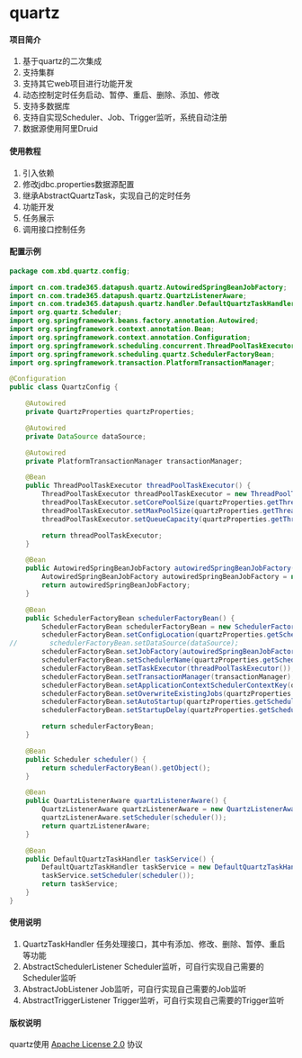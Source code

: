 # quartz

#### 项目简介
1. 基于quartz的二次集成
2. 支持集群
3. 支持其它web项目进行功能开发
4. 动态控制定时任务启动、暂停、重启、删除、添加、修改
5. 支持多数据库
6. 支持自实现Scheduler、Job、Trigger监听，系统自动注册
7. 数据源使用阿里Druid

#### 使用教程

1. 引入依赖
2. 修改jdbc.properties数据源配置
3. 继承AbstractQuartzTask，实现自己的定时任务
4. 功能开发
5. 任务展示
6. 调用接口控制任务

#### 配置示例
```java
package com.xbd.quartz.config;

import cn.com.trade365.datapush.quartz.AutowiredSpringBeanJobFactory;
import cn.com.trade365.datapush.quartz.QuartzListenerAware;
import cn.com.trade365.datapush.quartz.handler.DefaultQuartzTaskHandler;
import org.quartz.Scheduler;
import org.springframework.beans.factory.annotation.Autowired;
import org.springframework.context.annotation.Bean;
import org.springframework.context.annotation.Configuration;
import org.springframework.scheduling.concurrent.ThreadPoolTaskExecutor;
import org.springframework.scheduling.quartz.SchedulerFactoryBean;
import org.springframework.transaction.PlatformTransactionManager;

@Configuration
public class QuartzConfig {

    @Autowired
    private QuartzProperties quartzProperties;

    @Autowired
    private DataSource dataSource;

    @Autowired
    private PlatformTransactionManager transactionManager;

    @Bean
    public ThreadPoolTaskExecutor threadPoolTaskExecutor() {
        ThreadPoolTaskExecutor threadPoolTaskExecutor = new ThreadPoolTaskExecutor();
        threadPoolTaskExecutor.setCorePoolSize(quartzProperties.getThreadPool().getCorePoolSize());
        threadPoolTaskExecutor.setMaxPoolSize(quartzProperties.getThreadPool().getMaxPoolSize());
        threadPoolTaskExecutor.setQueueCapacity(quartzProperties.getThreadPool().getQueueCapacity());

        return threadPoolTaskExecutor;
    }

    @Bean
    public AutowiredSpringBeanJobFactory autowiredSpringBeanJobFactory() {
        AutowiredSpringBeanJobFactory autowiredSpringBeanJobFactory = new AutowiredSpringBeanJobFactory();
        return autowiredSpringBeanJobFactory;
    }

    @Bean
    public SchedulerFactoryBean schedulerFactoryBean() {
        SchedulerFactoryBean schedulerFactoryBean = new SchedulerFactoryBean();
        schedulerFactoryBean.setConfigLocation(quartzProperties.getScheduler().getConfigLocation());
//        schedulerFactoryBean.setDataSource(dataSource);
        schedulerFactoryBean.setJobFactory(autowiredSpringBeanJobFactory());
        schedulerFactoryBean.setSchedulerName(quartzProperties.getScheduler().getSchedulerName());
        schedulerFactoryBean.setTaskExecutor(threadPoolTaskExecutor());
        schedulerFactoryBean.setTransactionManager(transactionManager);
        schedulerFactoryBean.setApplicationContextSchedulerContextKey(quartzProperties.getScheduler().getApplicationContextSchedulerContextKey());
        schedulerFactoryBean.setOverwriteExistingJobs(quartzProperties.getScheduler().isOverwriteExistingJobs());
        schedulerFactoryBean.setAutoStartup(quartzProperties.getScheduler().isAutoStartup());
        schedulerFactoryBean.setStartupDelay(quartzProperties.getScheduler().getStartupDelay());

        return schedulerFactoryBean;
    }

    @Bean
    public Scheduler scheduler() {
        return schedulerFactoryBean().getObject();
    }

    @Bean
    public QuartzListenerAware quartzListenerAware() {
        QuartzListenerAware quartzListenerAware = new QuartzListenerAware();
        quartzListenerAware.setScheduler(scheduler());
        return quartzListenerAware;
    }

    @Bean
    public DefaultQuartzTaskHandler taskService() {
        DefaultQuartzTaskHandler taskService = new DefaultQuartzTaskHandler();
        taskService.setScheduler(scheduler());
        return taskService;
    }
}
```

#### 使用说明

1. QuartzTaskHandler 任务处理接口，其中有添加、修改、删除、暂停、重启等功能
2. AbstractSchedulerListener Scheduler监听，可自行实现自己需要的Scheduler监听
3. AbstractJobListener Job监听，可自行实现自己需要的Job监听
4. AbstractTriggerListener Trigger监听，可自行实现自己需要的Trigger监听

#### 版权说明
quartz使用 [Apache License 2.0](https://gitee.com/xbd521/quartz-boot/blob/master/LICENSE "Apache License 2.0") 协议




